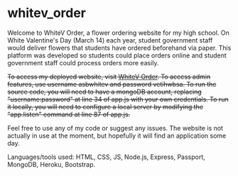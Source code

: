 # whitev_order
Welcome to WhiteV Order, a flower ordering website for my high school. On White Valentine's Day (March 14) each year, student government staff would deliver flowers that students have ordered beforehand via paper. This platform was developed so students could place orders online and student government staff could process orders more easily. 

~~To access my deployed website, visit [WhiteV Order](https://whitevorder.herokuapp.com/). To access admin features, use username asbwhitev and password vetihwbsa. To run the source code, you will need to have a mongoDB account, replacing "username:password" at line 34 of app.js with your own credentials. To run it locally, you will need to configure a local server by modifying the "app.listen" command at line 87 of app.js.~~

Feel free to use any of my code or suggest any issues. The website is not actually in use at the moment, but hopefully it will find an application some day. 

Languages/tools used: HTML, CSS, JS, Node.js, Express, Passport, MongoDB, Heroku, Bootstrap.
